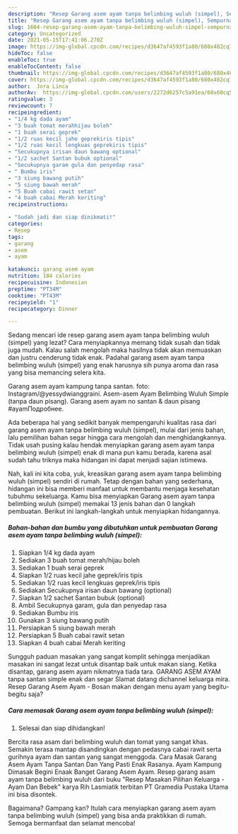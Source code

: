 ```yaml
---
description: "Resep Garang asem ayam tanpa belimbing wuluh (simpel), Sempurna"
title: "Resep Garang asem ayam tanpa belimbing wuluh (simpel), Sempurna"
slug: 1604-resep-garang-asem-ayam-tanpa-belimbing-wuluh-simpel-sempurna
category: Uncategorized
date: 2021-05-15T17:41:06.270Z
image: https://img-global.cpcdn.com/recipes/d3647af4593f1a80/680x482cq70/garang-asem-ayam-tanpa-belimbing-wuluh-simpel-foto-resep-utama.jpg
hideToc: false
enableToc: true
enableTocContent: false
thumbnail: https://img-global.cpcdn.com/recipes/d3647af4593f1a80/680x482cq70/garang-asem-ayam-tanpa-belimbing-wuluh-simpel-foto-resep-utama.jpg
cover: https://img-global.cpcdn.com/recipes/d3647af4593f1a80/680x482cq70/garang-asem-ayam-tanpa-belimbing-wuluh-simpel-foto-resep-utama.jpg
author:  Jora Linca
authorAv:  https://img-global.cpcdn.com/users/2272d6257c5a91ea/60x60cq50/avatar.jpg
ratingvalue: 3
reviewcount: 7
recipeingredient:
- "1/4 kg dada ayam"
- "3 buah tomat merahhijau boleh"
- "1 buah serai geprek"
- "1/2 ruas kecil jahe geprekiris tipis"
- "1/2 ruas kecil lengkuas geprekiris tipis"
- "Secukupnya irisan daun bawang optional"
- "1/2 sachet Santan bubuk optional"
- "Secukupnya garam gula dan penyedap rasa"
- " Bumbu iris"
- "3 siung bawang putih"
- "5 siung bawah merah"
- "5 Buah cabai rawit setan"
- "4 buah cabai Merah keriting"
recipeinstructions:

- "Sudah jadi dan siap dinikmati!"
categories:
- Resep
tags:
- garang
- asem
- ayam

katakunci: garang asem ayam 
nutrition: 184 calories
recipecuisine: Indonesian
preptime: "PT34M"
cooktime: "PT43M"
recipeyield: "1"
recipecategory: Dinner

---
```



Sedang mencari ide resep garang asem ayam tanpa belimbing wuluh (simpel) yang lezat? Cara menyiapkannya memang tidak susah dan tidak juga mudah. Kalau salah mengolah maka hasilnya tidak akan memuaskan dan justru cenderung tidak enak. Padahal garang asem ayam tanpa belimbing wuluh (simpel) yang enak harusnya sih punya aroma dan rasa yang bisa memancing selera kita.


Garang asem ayam kampung tanpa santan. foto: Instagram/@yessydwianggraini. Asem-asem Ayam Belimbing Wuluh Simple (tanpa daun pisang). Garang asem ayam no santan &amp; daun pisang #ayamПодробнее.

Ada beberapa hal yang sedikit banyak mempengaruhi kualitas rasa dari garang asem ayam tanpa belimbing wuluh (simpel), mulai dari jenis bahan, lalu pemilihan bahan segar hingga cara mengolah dan menghidangkannya. Tidak usah pusing kalau hendak menyiapkan garang asem ayam tanpa belimbing wuluh (simpel) enak di mana pun kamu berada, karena asal sudah tahu triknya maka hidangan ini dapat menjadi sajian istimewa.


Nah, kali ini kita coba, yuk, kreasikan garang asem ayam tanpa belimbing wuluh (simpel) sendiri di rumah. Tetap dengan bahan yang sederhana, hidangan ini bisa memberi manfaat untuk membantu menjaga kesehatan tubuhmu sekeluarga. Kamu bisa menyiapkan Garang asem ayam tanpa belimbing wuluh (simpel) memakai 13 jenis bahan dan 0 langkah pembuatan. Berikut ini langkah-langkah untuk menyiapkan hidangannya.

<!--inarticleads1-->

##### Bahan-bahan dan bumbu yang dibutuhkan untuk pembuatan Garang asem ayam tanpa belimbing wuluh (simpel):

1. Siapkan 1/4 kg dada ayam
1. Sediakan 3 buah tomat merah/hijau boleh
1. Sediakan 1 buah serai geprek
1. Siapkan 1/2 ruas kecil jahe geprek/iris tipis
1. Sediakan 1/2 ruas kecil lengkuas geprek/iris tipis
1. Sediakan Secukupnya irisan daun bawang (optional)
1. Siapkan 1/2 sachet Santan bubuk (optional)
1. Ambil Secukupnya garam, gula dan penyedap rasa
1. Sediakan  Bumbu iris
1. Gunakan 3 siung bawang putih
1. Persiapkan 5 siung bawah merah
1. Persiapkan 5 Buah cabai rawit setan
1. Siapkan 4 buah cabai Merah keriting


Sungguh paduan masakan yang sangat komplit sehingga menjadikan masakan ini sangat lezat untuk disantap baik untuk makan siang. Ketika disantap, garang asem ayam nikmatnya tiada tara. GARANG ASEM AYAM tanpa santan simple enak dan segar Slamat datang dichannel keluarga mira. Resep Garang Asem Ayam - Bosan makan dengan menu ayam yang begitu-begitu saja? 

<!--inarticleads2-->

##### Cara memasak Garang asem ayam tanpa belimbing wuluh (simpel):


1. Selesai dan siap dihidangkan!

Bercita rasa asam dari belimbing wuluh dan tomat yang sangat khas. Semakin terasa mantap disandingkan dengan pedasnya cabai rawit serta gurihnya ayam dan santan yang sangat menggoda. Cara Masak Garang Asem Ayam Tanpa Santan Dan Yang Pasti Enak Rasanya. Ayam Kampung Dimasak Begini Enaak Banget Garang Asem Ayam. Resep garang asam ayam tanpa belimbing wuluh dari buku &#34;Resep Masakan Pilihan Keluarga - Ayam Dan Bebek&#34; karya Rih Lasmiatik terbitan PT Gramedia Pustaka Utama ini bisa disontek. 

Bagaimana? Gampang kan? Itulah cara menyiapkan garang asem ayam tanpa belimbing wuluh (simpel) yang bisa anda praktikkan di rumah. Semoga bermanfaat dan selamat mencoba!
